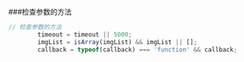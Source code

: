 \#\#\#检查参数的方法

```javascript
// 检查参数的方法
        timeout = timeout || 5000;
        imgList = isArray(imgList) && imgList || [];
        callback = typeof(callback) === 'function' && callback;
```



